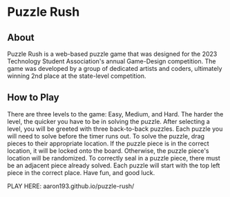 # Puzzle Rush


## About
Puzzle Rush is a web-based puzzle game that was designed for the 2023 Technology Student Association's annual Game-Design competition. The game was developed by a group of dedicated artists and coders, ultimately winning 2nd place at the state-level competition.

## How to Play
There are three levels to the game: Easy, Medium, and Hard. The harder the level, the quicker you have to be in solving the puzzle.
After selecting a level, you will be greeted with three back-to-back puzzles. Each puzzle you will need to solve before the timer runs out. To solve the puzzle, drag pieces to their appropriate location. If the puzzle piece is in the correct location, it will be locked onto the board. Otherwise, the puzzle piece's location will be randomized. To correctly seal in a puzzle piece, there must be an adjacent piece already solved. Each puzzle will start with the top left piece in the correct place. Have fun, and good luck.

PLAY HERE: aaron193.github.io/puzzle-rush/

